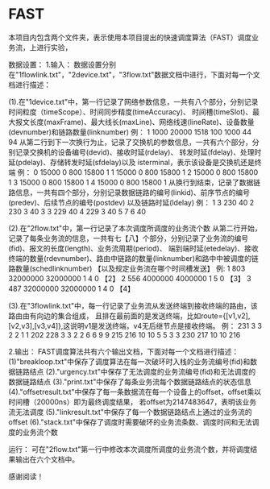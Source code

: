 # FAST

本项目内包含两个文件夹，表示使用本项目提出的快速调度算法（FAST）调度业务流，上进行实验，

数据设置：
1.输入：
数据设置分别在"1flowlink.txt"，"2device.txt"，"3flow.txt"数据文档中进行，下面对每一个文档进行描述：

(1).在"1device.txt"中，第一行记录了网络参数信息，一共有八个部分，分别记录时间粒度（timeScope）、时间同步精度(timeAccuracy)、
时间槽(timeSlot)、最大报文长度(maxFrame)、最大线长(maxLine)、网络线速(lineRate)、设备数量(devnumber)和链路数量(linknumber)
例：
1 1000 20000 1518 100 1000 44 94
从第二行到下一次换行为止，记录了交换机的参数信息，一共有六个部分，分别记录交换机的设备编号(devid)、接收时延(rdelay)、
转发时延(fdelay)、处理时延(pdelay)、存储转发时延(sfdelay)以及 isterminal，表示该设备是交换机还是终端
例：
0 15000 0 800 15800 1
1 15000 0 800 15800 1
2 15000 0 800 15800 1
3 15000 0 800 15800 1
4 15000 0 800 15800 1
从换行到结束，记录了数据链路信息，一共有四个部分，分别记录数据链路的编号(linkid)、前序节点的编号(predev)、后续节点的编号(postdev)
以及链路时延(ldelay)
例：
1 3 230 40 
2 230 3 40 
3 3 229 40 
4 229 3 40 
5 7 6  40 

(2).在"2flow.txt"中，第一行记录了本次调度所调度的业务流个数
从第二行开始，记录了每条业务流的信息，一共有七【八】个部分，分别记录了业务流的编号(fid)、报文的长度(length)、业务流周期(period)、
端到端时延(etedelay)、接收终端的数量(rdevnumber)、路由中链路的数量(linknumber)和路中中被调度的链路数量(schedlinknumber)
【以及规定业务流在哪个时间槽发送】
例:
1 803 32000000 32000000 1 4 0 【2】
2 556 4000000 4000000 1 5 0 【3】
3 487 32000000 32000000 1 4 0 【4】

(3).在"3flowlink.txt"中，每一行记录了业务流从发送终端到接收终端的路由，该路由由有向边的集合组成，
且排在最前面的是发送终端，比如route={[v1,v2],[v2,v3],[v3,v4]},这说明v1是发送终端，v4无后继节点是接收终端。
例：
231 3 3 2 2 1 1 202 
228 3 3 2 2 6 6 9 9 215 
216 10 10 5 5 3 3 230 
217 10 10 216 

2.输出：
FAST调度算法共有六个输出文档，下面对每一个文档进行描述：
(1)"breakloop.txt"中保存了调度算法在每一次破环时入栈的业务流编号(fid)和数据链路结点
(2)."urgency.txt"中保存了无法调度的业务流编号(fid)和无法调度的数据链路结点
(3)."print.txt"中保存了每条业务流每个数据链路结点的状态信息
(4)."offsetresult.txt"中保存了每一条数据流在每一个设备上的offset，offset乘以时间槽（20000ns）即为最终调度结果，
     若offset为2147483647，表明该业务流无法调度
(5)."linkresult.txt"中保存了每一个数据链路结点上通过的业务流的offset
(6)."stack.txt"中保存了调度时需要破环的业务流条数、调度时间和无法调度的业务流个数

运行：
可在"2flow.txt"第一行中修改本次调度所调度的业务流个数，并将调度结果输出在六个文档中。

感谢阅读！